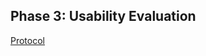 ## Phase 3: Usability Evaluation

[Protocol](https://github.com/UsabilityEngineering/DoctorVerde/blob/master/phase3/DoctorVerdeProtocol.pdf)
